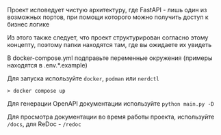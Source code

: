 Проект исповедует чистую архитектуру, где FastAPI - лишь один из возможных портов, при помощи которого можно получить доступ к бизнес логике

Из этого также следует, что проект структурирован согласно этому концепту, поэтому папки находятся там, где вы ожидаете их увидеть

В docker-compose.yml подправьте переменные окружения (примеры находятся в .env.*.example)

Для запуска используйте `docker`, `podman` или `nerdctl`

```
> docker compose up
```

Для генерации OpenAPI документации используйте `python main.py -D`

Для просмотра документации во время работы проекта, используйте `/docs`, для ReDoc - `/redoc`
